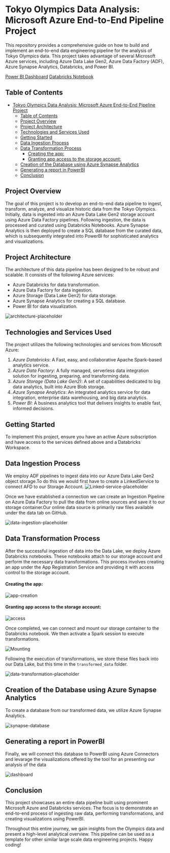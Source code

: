 # Tokyo Olympics Data Analysis: Microsoft Azure End-to-End Pipeline Project 
This repository provides a comprehensive guide on how to build and implement an end-to-end data engineering pipeline for the analysis of Tokyo Olympics data. This project takes advantage of several Microsoft Azure services, including Azure Data Lake Gen2, Azure Data Factory (ADF), Azure Synapse Analytics, Databricks, and Power BI.

[Power BI Dashboard](https://app.powerbi.com/view?r=eyJrIjoiNDlkOTVjYjEtYzM0Yi00OTc1LThhM2UtZTc2YmJlZjlhMzZkIiwidCI6ImNkMzE5NjcxLTUyZTctNGE2OC1hZmE5LWZjZjhmODlmMDllYSIsImMiOjN9)
[Databricks Notebook](https://databricks-prod-cloudfront.cloud.databricks.com/public/4027ec902e239c93eaaa8714f173bcfc/1379276969479999/3988380254920694/7589156471503808/latest.html) 

## Table of Contents
- [Tokyo Olympics Data Analysis: Microsoft Azure End-to-End Pipeline Project](#tokyo-olympics-data-analysis-microsoft-azure-end-to-end-pipeline-project)
  - [Table of Contents](#table-of-contents)
  - [Project Overview](#project-overview)
  - [Project Architecture](#project-architecture)
  - [Technologies and Services Used](#technologies-and-services-used)
  - [Getting Started](#getting-started)
  - [Data Ingestion Process](#data-ingestion-process)
  - [Data Transformation Process](#data-transformation-process)
      - [Creating the app:](#creating-the-app)
      - [Granting app access to the storage account:](#granting-app-access-to-the-storage-account)
  - [Creation of the Database using Azure Synapse Analytics](#creation-of-the-database-using-azure-synapse-analytics)
  - [Generating a report in PowerBI](#generating-a-report-in-powerbi)
  - [Conclusion](#conclusion)

## Project Overview
The goal of this project is to develop an end-to-end data pipeline to ingest, transform, analyze, and visualize historic data from the Tokyo Olympics. Initially, data is ingested into an Azure Data Lake Gen2 storage account using Azure Data Factory pipelines. Following ingestion, the data is processed and curated using Databricks Notebooks. Azure Synapse Analytics is then deployed to create a SQL database from the curated data, which is subsequently integrated into PowerBI for sophisticated analytics and visualizations.

## Project Architecture
The architecture of this data pipeline has been designed to be robust and scalable. It consists of the following Azure services:

* Azure Databricks for data transformation.
* Azure Data Factory for data ingestion.
* Azure Storage (Data Lake Gen2) for data storage.
* Azure Synapse Analytics for creating a SQL database.
* Power BI for data visualization.

![architecture-placeholder](Images/Architecture.png)


## Technologies and Services Used
The project utilizes the following technologies and services from Microsoft Azure:

1. *Azure Databricks*: A Fast, easy, and collaborative Apache Spark–based analytics service.
2. *Azure Data Factory*: A fully managed, serverless data integration solution for ingesting, preparing, and transforming data.
3. *Azure Storage (Data Lake Gen2)*: A set of capabilities dedicated to big data analytics, built into Azure Blob storage.
4. *Azure Synapse Analytics*: An integrated analytics service for data integration, enterprise data warehousing, and big data analytics.
5. *Power BI*: A business analytics tool that delivers insights to enable fast, informed decisions.

## Getting Started
To implement this project, ensure you have an active Azure subscription and have access to the services defined above and a Databricks Workspace.

## Data Ingestion Process
We employ ADF pipelines to ingest data into our Azure Data Lake Gen2 object storage.To do this we would first have to create a LinkedService to connect AFD to our Storage Account.
![Linked-service-placeholder](Images/Linked_Service.png)

Once we have established a connection we can create an Ingestion Pipeline on Azure Data Factory to pull the data from online sources and save it to our storage container.Our online data source is primarily raw files available under the data tab on GitHub.

![data-ingestion-placeholder](Images/Datafactory_ingestion_pipeline.png)

## Data Transformation Process
After the successful ingestion of data into the Data Lake, we deploy Azure Databricks notebooks. These notebooks attach to our storage account and perform the necessary data transformations. This process involves creating an app under the App Registration Service and providing it with access control to the storage account.

#### Creating the app:
![app-creation](Images/App_Registration.png)

#### Granting app access to the storage account:
![access](Images/Giving_access_control_to_app_of_storage_account.png)

Once completed, we can connect and mount our storage container to the Databricks notebook. We then activate a Spark session to execute transformations. 

![Mounting](Images/Mounting_Storage.png)

Following the execution of transformations, we store these files back into our Data Lake, but this time in the `transformed_data` folder.

![data-transformation-placeholder](Images/Writing_Transformed_Data.png)

## Creation of the Database using Azure Synapse Analytics
To create a database from our transformed data, we utilize Azure Synapse Analytics. 

![synapse-database](Images/Synapse_Database.png)

## Generating a report in PowerBI
Finally, we will connect this database to PowerBI using Azure Connectors and levarage the visualizations offered by the tool for an presenting our analysis of the data

![dashboard](Images/PowerBIDashboard.png)

## Conclusion
This project showcases an entire data pipeline built using prominent Microsoft Azure and Databricks services. The focus is to demonstrate an end-to-end process of ingesting raw data, performing transformations, and creating visualizations using PowerBI.

Throughout this entire journey, we gain insights from the Olympics data and present a high-level analytical overview. This pipeline can be used as a template for other similar large scale data engineering projects. Happy coding! 